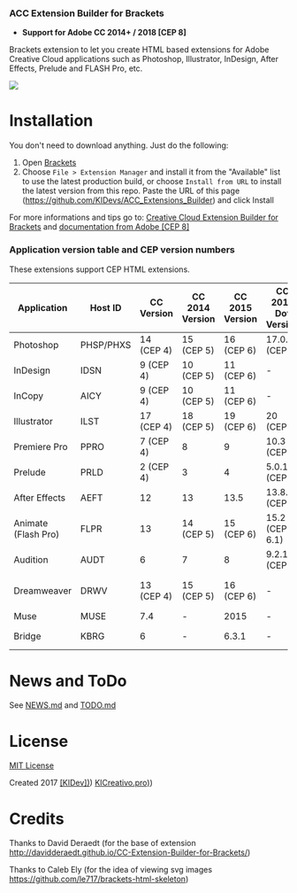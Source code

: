 ### ACC Extension Builder for Brackets
- **Support for Adobe CC 2014+ / 2018 [CEP 8]**

Brackets extension to let you create HTML based extensions for Adobe Creative Cloud applications such as Photoshop, Illustrator, InDesign, After Effects, Prelude and FLASH Pro, etc.

![](http://i.cubeupload.com/bBazZq.png)

# Installation
You don't need to download anything. Just do the following:

1. Open [Brackets](http://brackets.io/)
2. Choose `File > Extension Manager` and install it from the "Available" list to use the latest production build, or choose `Install from URL` to install the latest version from this repo.
Paste the URL of this page (https://github.com/KIDevs/ACC_Extensions_Builder) and click Install

For more informations and tips go to: [Creative Cloud Extension Builder for Brackets](http://davidderaedt.github.io/CC-Extension-Builder-for-Brackets/) and [documentation from Adobe [CEP 8]](https://github.com/Adobe-CEP/CEP-Resources/blob/master/CEP_8.x/Documentation/CEP%208.0%20HTML%20Extension%20Cookbook.md) 


### Application version table and CEP version numbers
These extensions support CEP HTML extensions.

| Application | Host ID | CC Version | CC 2014 Version  | CC 2015 Version  | CC 2015 Dot Version | CC 2017 Version  |CC 2018 Version|
| ------------- | ------------- | ------------- | ------------- | ------------- | ------------- | ------------- |--------------|
| Photoshop |	PHSP/PHXS |	14 (CEP 4) |	15 (CEP 5) |	16 (CEP 6) |	17.0.2 (CEP 7)|	18 (CEP 7)|19 (CEP 8)|
|InDesign|	IDSN|	9 (CEP 4)|	10 (CEP 5)|	11 (CEP 6)|-|	12 (CEP 7)|13 (CEP 8)|
|InCopy|	AICY|	9 (CEP 4)|	10 (CEP 5)|	11 (CEP 6)|-| 12 (CEP 7)|13 (CEP 8)|
|Illustrator|	ILST|	17 (CEP 4)|	18 (CEP 5)|	19 (CEP 6)|	20 (CEP 7)|	21 (CEP 7)|22 (CEP 8)|
|Premiere Pro|	PPRO|	7 (CEP 4)|	8|	9|	10.3 (CEP 6)|	11 (CEP 6)|12 (CEP 8)|
|Prelude|	PRLD|	2 (CEP 4)|	3|	4|	5.0.1 (CEP 6)|	6 (CEP 7)| 7 (CEP 8)|
|After Effects|	AEFT|	12|	13|	13.5|	13.8.1 (CEP 6)|	14 (CEP 6)|15 (CEP 8)|
|Animate (Flash Pro)|	FLPR|	13|	14 (CEP 5)|	15 (CEP 6)|	15.2 (CEP 6.1)|	16 (CEP 6.1)|18 (CEP 8)|
|Audition|	AUDT|	6|	7|	8|	9.2.1 (CEP 6)|	10 (CEP 6)|11|
|Dreamweaver|	DRWV|	13 (CEP 4)|	15 (CEP 5)|	16 (CEP 6)|-|	17 (CEP 6.1)|18 (CEP 8)|
|Muse| MUSE |7.4|-|2015|-|2017|2018|
|Bridge| KBRG |6|-|6.3.1|-|-|8 (CEP 8)|

# News and ToDo #
See [NEWS.md](NEWS.md) and [TODO.md](TODO.md)

# License #
[MIT License](LICENSE)

Created 2017 [[KIDev])](http://vk.com/kidev)) [KICreativo.pro)](http://kicreativo.pro))

# Credits #
Thanks to David Deraedt (for the base of extension http://davidderaedt.github.io/CC-Extension-Builder-for-Brackets/)

Thanks to Caleb Ely (for the idea of viewing svg images https://github.com/le717/brackets-html-skeleton)

